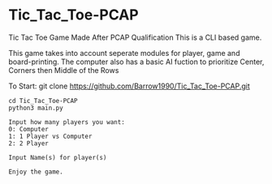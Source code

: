 # Tic_Tac_Toe-PCAP
Tic Tac Toe Game Made After PCAP Qualification
This is a CLI based game. 

This game takes into account seperate modules for player, game and board-printing.
The computer also has a basic AI fuction to prioritize Center, Corners then Middle of the Rows

To Start:
    git clone https://github.com/Barrow1990/Tic_Tac_Toe-PCAP.git

    cd Tic_Tac_Toe-PCAP
    python3 main.py

    Input how many players you want:
    0: Computer
    1: 1 Player vs Computer
    2: 2 Player

    Input Name(s) for player(s)
    
    Enjoy the game.
